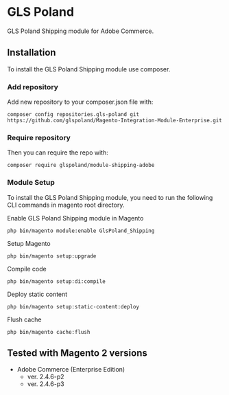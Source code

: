 # GLS Poland
GLS Poland Shipping module for Adobe Commerce.

## Installation
To install the GLS Poland Shipping module use composer.

### Add repository
Add new repository to your composer.json file with:


```
composer config repositories.gls-poland git https://github.com/glspoland/Magento-Integration-Module-Enterprise.git
```

### Require repository
Then you can require the repo with:


```
composer require glspoland/module-shipping-adobe
```

### Module Setup
To install the GLS Poland Shipping module, you need to run the following CLI commands in magento root directory.

Enable GLS Poland Shipping module in Magento
```
php bin/magento module:enable GlsPoland_Shipping
```

Setup Magento
```
php bin/magento setup:upgrade
```

Compile code
```
php bin/magento setup:di:compile
```

Deploy static content
```
php bin/magento setup:static-content:deploy
```

Flush cache
```
php bin/magento cache:flush
```

## Tested with Magento 2 versions
* Adobe Commerce (Enterprise Edition)
    * ver. 2.4.6-p2
    * ver. 2.4.6-p3